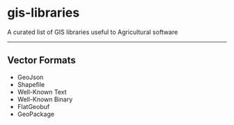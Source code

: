 # gis-libraries
A curated list of GIS libraries useful to Agricultural software

---

## Vector Formats
- GeoJson
- Shapefile
- Well-Known Text
- Well-Known Binary
- FlatGeobuf
- GeoPackage
